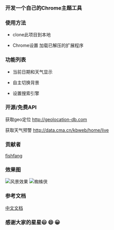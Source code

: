 ### 开发一个自己的Chrome主题工具

### 使用方法

- clone此项目到本地

-  Chrome设置 加载已解压的扩展程序


### 功能列表

- 当前日期和天气显示

- 自主切换背景

- 设置搜索引擎


### 开源/免费API

获取geo定位
http://geolocation-db.com

获取天气预警
http://data.cma.cn/kbweb/home/live

### 贡献者
[fishfang](https://github.com/sawafish)
### 效果图
![风景效果](https://ftp.bmp.ovh/imgs/2020/12/fb358ad631e1af06.png?raw=true)
![蜘蛛侠](https://ftp.bmp.ovh/imgs/2020/12/0593457395617a2a.png?raw=true)

### 参考文档
[中文文档](https://wizardforcel.gitbooks.io/chrome-doc/content/1.html)

### 感谢大家的星星😃 😄 😀
